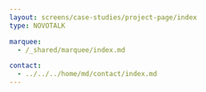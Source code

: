 ```yaml
---
layout: screens/case-studies/project-page/index
type: NOVOTALK

marquee:
  - /_shared/marquee/index.md

contact:
  - ../../../home/md/contact/index.md
---
```

